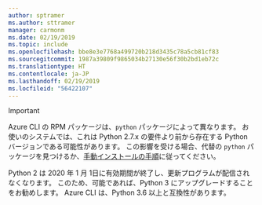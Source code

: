 ```yaml
---
author: sptramer
ms.author: sttramer
manager: carmonm
ms.date: 02/19/2019
ms.topic: include
ms.openlocfilehash: bbe8e3e7768a499720b218d3435c78a5cb81cf83
ms.sourcegitcommit: 1987a39809f9865034b27130e56f30b2bd1eb72c
ms.translationtype: HT
ms.contentlocale: ja-JP
ms.lasthandoff: 02/19/2019
ms.locfileid: "56422107"
---
```

> [!IMPORTANT]
>
> Azure CLI の RPM パッケージは、`python` パッケージによって異なります。 お使いのシステムでは、これは Python 2.7.x の要件より前から存在する Python バージョンである可能性があります。 この影響を受ける場合、代替の `python` パッケージを見つけるか、[手動インストールの手順](../install-azure-cli-linux.md)に従ってください。
>
> Python 2 は 2020 年 1 月 1日に有効期間が終了し、更新プログラムが配信されなくなります。 このため、可能であれば、Python 3 にアップグレードすることをお勧めします。 Azure CLI は、Python 3.6 以上と互換性があります。
